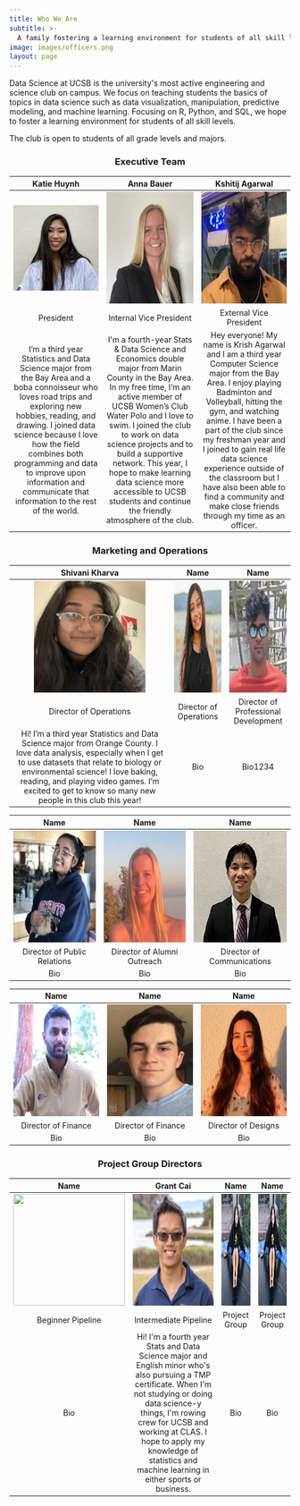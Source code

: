 ```yaml
---
title: Who We Are
subtitle: >-
  A family fostering a learning environment for students of all skill levels
image: images/officers.png
layout: page
---
```


Data Science at UCSB is the university's most active engineering and science club on campus. We focus on teaching students the basics of topics in data science such as data visualization, manipulation, predictive modeling, and machine learning. Focusing on R, Python, and SQL, we hope to foster a learning environment for students of all skill levels.

The club is open to students of all grade levels and majors.

<title> Our Officer Team</title>

<center><h3> Executive Team</h3></center>

|  Katie Huynh	  |  Anna Bauer  |  Kshitij Agarwal  |
| :----------:    | :----------:   |    :----------:    |
![katie](/images/members/katie.jpg)  | <img src="/images/members/annaheadshot.png" width="200" height="200">   | <img src="/images/members/krishnewheadshot.jpg" width="200" height="200">  |
| President | Internal Vice President | External Vice President |
| I’m a third year Statistics and Data Science major from the Bay Area and a boba connoisseur who loves road trips and exploring new hobbies, reading, and drawing. I joined data science because I love how the field combines both programming and data to improve upon information and communicate that information to the rest of the world. | I'm a fourth-year Stats & Data Science and Economics double major from Marin County in the Bay Area. In my free time, I’m an active member of UCSB Women’s Club Water Polo and I love to swim. I joined the club to work on data science projects and to build a supportive network. This year, I hope to make learning data science more accessible to UCSB students and continue the friendly atmosphere of the club.  | Hey everyone! My name is Krish Agarwal and I am a third year Computer Science major from the Bay Area. I enjoy playing Badminton and Volleyball, hitting the gym, and watching anime. I have been a part of the club since my freshman year and I joined to gain real life data science experience outside of the classroom but I have also been able to find a community and make close friends through my time as an officer.  |


<center><h3> Marketing and Operations</h3></center>

| Shivani Kharva  | Name | Name |
| :----------:  |  :----------:      | :----------:    |
| <img src="/images/members/shivani2022.jpeg" width="200" height="200" alt="Shivani Kharva">  | <img src="/images/members/priyasha.png" width="200" height="200">  | <img src="/images/members/krish.png" width="200" height="200">     |
| Director of Operations | Director of Operations | Director of Professional Development |
| Hi! I’m a third year Statistics and Data Science major from Orange County. I love data analysis, especially when I get to use datasets that relate to biology or environmental science! I love baking, reading, and playing video games. I’m excited to get to know so many new people in this club this year! | Bio | Bio1234 |



| Name |  Name  |  Name  |
| :----------:   | :----------: |  :--------: |
| <img src="/images/members/shivani.jpeg" width="200" height="200" alt="Shivani Kharva">  | <img src="/images/members/anna.png" width="200" height="200" alt="Anna Bauer">  | <img src="/images/members/brian.jpg" width="200" height="200" alt="Brian Che"/> |
| Director of Public Relations | Director of Alumni Outreach | Director of Communications |
| Bio | Bio | Bio |


|  Name  |   Name   |  Name  |
| :----------:   | :----------: |  :--------: |
| <img src="/images/members/hirish.jpg" width="200" height="200">  | <img src="/images/members/luke.JPG" width="200" height="200">  | <img src="/images/members/harper.jpg" width="200" height="200">  |
| Director of Finance | Director of Finance | Director of Designs |
| Bio | Bio | Bio |



<center><h3> Project Group Directors</h3></center>

| Name |  Grant Cai  |  Name  | Name |
| :----------:  |   :----------:  |  :----------:   | :----------:   |
| <img src="/images/members/jeffrey.jpeg" width="200" height="200">  | <img src="/images/members/Grant_Headshot.png" width="200" height="200">  | <img src="/images/members/Samantha.jpg" width="200" height="200">  | <img src="/images/members/Samantha.jpg" width="200" height="200">  |
| Beginner Pipeline | Intermediate Pipeline | Project Group | Project Group |
| Bio  | Hi! I'm a fourth year Stats and Data Science major and English minor who's also pursuing a TMP certificate. When I'm not studying or doing data science-y things, I'm rowing crew for UCSB and working at CLAS. I hope to apply my knowledge of statistics and machine learning in either sports or business. |  Bio |  Bio |
